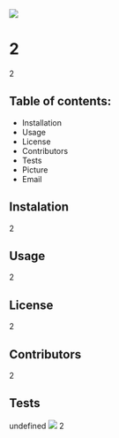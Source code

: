 
<img src="https://img.shields.io/npm/l/npm">

# 2
2
## Table of contents:
* Installation
* Usage
* License
* Contributors
* Tests
* Picture
* Email
## Instalation
2
## Usage
2
## License
2
## Contributors
2
## Tests
undefined
<img src="2">
2
